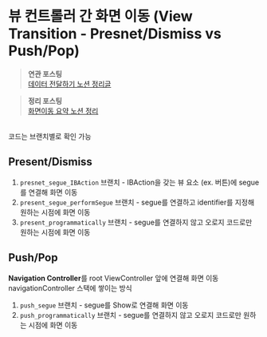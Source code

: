 # 뷰 컨트롤러 간 화면 이동 (View Transition - Presnet/Dismiss vs Push/Pop)
> **연관 포스팅**<br>
[데이터 전달하기 노션 정리글](https://www.notion.so/7-997e10334c82402eabc2e029bf61ad36)<br>

> **정리 포스팅**<br>
> [화면이동 요약 노션 정리](https://www.notion.so/f6b9732f5e7643d3bd766a28d97277c0)<br>

<br>
코드는 브랜치별로 확인 가능

## Present/Dismiss
1. `presnet_segue_IBAction` 브랜치 - IBAction을 갖는 뷰 요소 (ex. 버튼)에 segue를 연결해 화면 이동
2. `present_segue_performSegue` 브랜치 - segue를 연결하고 identifier를 지정해 원하는 시점에 화면 이동
3. `present_programmatically` 브랜치 - segue를 연결하지 않고 오로지 코드로만 원하는 시점에 화면 이동

## Push/Pop
**Navigation Controller**를 root ViewController 앞에 연결해 화면 이동<br>
navigationController 스택에 쌓이는 방식

1. `push_segue` 브랜치 - segue를 Show로 연결해 화면 이동
2. `push_programmatically` 브랜치 - segue를 연결하지 않고 오로지 코드로만 원하는 시점에 화면 이동
